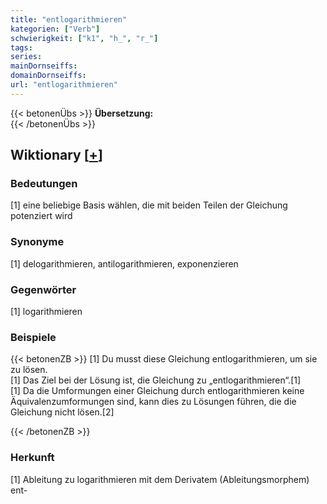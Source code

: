 ```yaml
---
title: "entlogarithmieren"
kategorien: ["Verb"]
schwierigkeit: ["k1", "h_", "r_"]
tags:
series:
mainDornseiffs:
domainDornseiffs:
url: "entlogarithmieren"
---
```


{{< betonenÜbs >}}
**Übersetzung:**  
{{< /betonenÜbs >}}

## Wiktionary [[+](https://de.wiktionary.org/wiki/entlogarithmieren)]

### Bedeutungen
[1] eine beliebige Basis wählen, die mit beiden Teilen der Gleichung potenziert wird  

### Synonyme
[1] delogarithmieren, antilogarithmieren, exponenzieren  

### Gegenwörter
[1] logarithmieren  

### Beispiele
{{< betonenZB >}}
[1] Du musst diese Gleichung entlogarithmieren, um sie zu lösen.  
[1] Das Ziel bei der Lösung ist, die Gleichung zu „entlogarithmieren“.[1]  
[1] Da die Umformungen einer Gleichung durch entlogarithmieren keine Äquivalenzumformungen sind, kann dies zu Lösungen führen, die die Gleichung nicht lösen.[2]  

{{< /betonenZB >}}
### Herkunft
[1] Ableitung zu logarithmieren mit dem Derivatem (Ableitungsmorphem) ent-  



